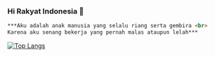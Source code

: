 ### Hi Rakyat Indonesia 👋
```md
***Aku adalah anak manusia yang selalu riang serta gembira <br>
Karena aku senang bekerja yang pernah malas ataupun lelah***
```

[![Top Langs](https://github-readme-stats.vercel.app/api/top-langs/?username=lapakcode&layout=compact)](https://github.com/anuraghazra/github-readme-stats)
